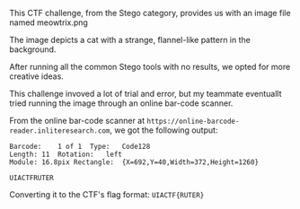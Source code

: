 This CTF challenge, from the Stego category, provides us with an image file named meowtrix.png

The image depicts a cat with a strange, flannel-like pattern in the background. 

After running all the common Stego tools with no results, we opted for more creative ideas.

This challenge invoved a lot of trial and error, but my teammate eventuallt tried running the image through an online bar-code scanner.

From the online bar-code scanner at ```https://online-barcode-reader.inliteresearch.com```, we got the following output:

```
Barcode:	1 of 1	Type:	Code128	
Length:	11	Rotation:	left	
Module:	16.8pix	Rectangle:	{X=692,Y=40,Width=372,Height=1260}

UIACTFRUTER
```
Converting it to the CTF's flag format: ```UIACTF{RUTER}```
